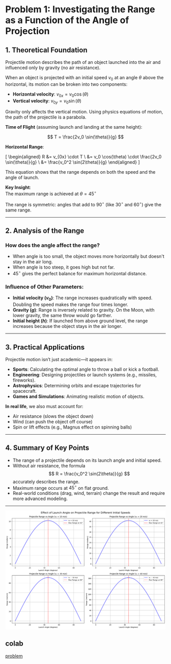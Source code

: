 # Problem 1: Investigating the Range as a Function of the Angle of Projection

## 1. Theoretical Foundation

Projectile motion describes the path of an object launched into the air and influenced only by gravity (no air resistance).

When an object is projected with an initial speed $v_0$ at an angle $\theta$ above the horizontal, its motion can be broken into two components:

- **Horizontal velocity**: $v_{0x} = v_0 \cos(\theta)$  
- **Vertical velocity**: $v_{0y} = v_0 \sin(\theta)$

Gravity only affects the vertical motion. Using physics equations of motion, the path of the projectile is a parabola.

**Time of Flight** (assuming launch and landing at the same height):

$$
T = \frac{2v_0 \sin(\theta)}{g}
$$

**Horizontal Range**:

\[
\begin{aligned}
R &= v_{0x} \cdot T \\
  &= v_0 \cos(\theta) \cdot \frac{2v_0 \sin(\theta)}{g} \\
  &= \frac{v_0^2 \sin(2\theta)}{g}
\end{aligned}
\]

This equation shows that the range depends on both the speed and the angle of launch.

**Key Insight**:  
The maximum range is achieved at $\theta = 45^\circ$

The range is symmetric: angles that add to $90^\circ$ (like $30^\circ$ and $60^\circ$) give the same range.

---

## 2. Analysis of the Range

### How does the angle affect the range?

- When angle is too small, the object moves more horizontally but doesn't stay in the air long.
- When angle is too steep, it goes high but not far.
- $45^\circ$ gives the perfect balance for maximum horizontal distance.

### Influence of Other Parameters:

- **Initial velocity ($v_0$)**: The range increases quadratically with speed. Doubling the speed makes the range four times longer.
- **Gravity ($g$)**: Range is inversely related to gravity. On the Moon, with lower gravity, the same throw would go farther.
- **Initial height ($h$)**: If launched from above ground level, the range increases because the object stays in the air longer.

---

## 3. Practical Applications

Projectile motion isn’t just academic—it appears in:

- **Sports**: Calculating the optimal angle to throw a ball or kick a football.
- **Engineering**: Designing projectiles or launch systems (e.g., missiles, fireworks).
- **Astrophysics**: Determining orbits and escape trajectories for spacecraft.
- **Games and Simulations**: Animating realistic motion of objects.

**In real life**, we also must account for:

- Air resistance (slows the object down)
- Wind (can push the object off course)
- Spin or lift effects (e.g., Magnus effect on spinning balls)

---

## 4. Summary of Key Points

- The range of a projectile depends on its launch angle and initial speed.
- Without air resistance, the formula 
  $$
  R = \frac{v_0^2 \sin(2\theta)}{g}
  $$
  accurately describes the range.
- Maximum range occurs at $45^\circ$ on flat ground.
- Real-world conditions (drag, wind, terrain) change the result and require more advanced modeling.

---

![alt text](image.png)
 
 ## colab  
[problem](https://colab.research.google.com/drive/12r4Xn-vQIT7mlLmU0O2oK2e-jbt_GSrh?usp=sharing)

